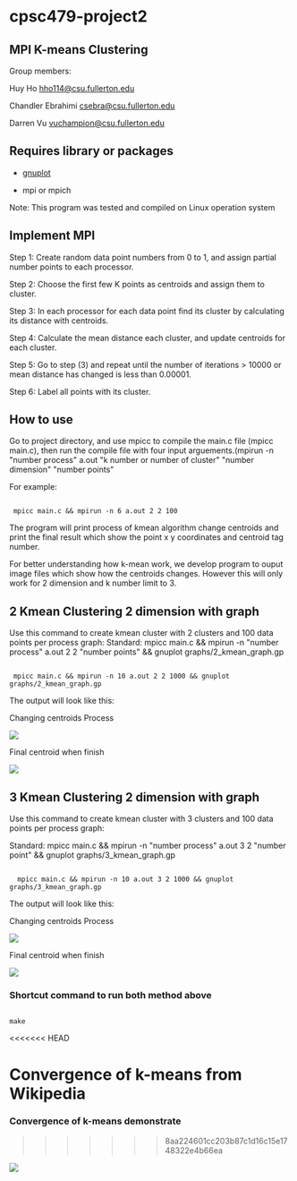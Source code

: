 # cpsc479-project2

## MPI K-means Clustering

Group members:

Huy Ho hho114@csu.fullerton.edu

Chandler Ebrahimi csebra@csu.fullerton.edu

Darren Vu vuchampion@csu.fullerton.edu

## Requires library or packages

- [gnuplot](http://www.gnuplot.info/download.html)

- mpi or mpich

Note: This program was tested and compiled on Linux operation system

## Implement MPI

Step 1: Create random data point numbers from 0 to 1, and assign partial number points to each processor.

Step 2: Choose the first few K points as centroids and assign them to cluster.

Step 3: In each processor for each data point find its cluster by calculating its distance with centroids.

Step 4: Calculate the mean distance each cluster, and update centroids for each cluster.

Step 5: Go to step (3) and repeat until the number of iterations > 10000 or mean distance has changed is less than 0.00001.

Step 6: Label all points with its cluster.

## How to use

Go to project directory, and use mpicc to compile the main.c file (mpicc main.c), then run the compile file with four input arguements.(mpirun -n "number process" a.out "k number or number of cluster" "number dimension" "number points"

For example:

```terminal

 mpicc main.c && mpirun -n 6 a.out 2 2 100

```

The program will print process of kmean algorithm change centroids and print the final result which show the point x y coordinates and centroid tag number.

For better understanding how k-mean work, we develop program to ouput image files which show how the centroids changes. However this will only work for 2 dimension and k number limit to 3.

## 2 Kmean Clustering 2 dimension with graph

Use this command to create kmean cluster with 2 clusters and 100 data points per process graph:
Standard: mpicc main.c && mpirun -n "number process" a.out 2 2 "number points" && gnuplot graphs/2_kmean_graph.gp

```terminal

 mpicc main.c && mpirun -n 10 a.out 2 2 1000 && gnuplot graphs/2_kmean_graph.gp

```

The output will look like this:

Changing centroids Process

![](images/2k_moving_centroids.png)

Final centroid when finish

![](images/2k_final_centroids.png)

## 3 Kmean Clustering 2 dimension with graph

Use this command to create kmean cluster with 3 clusters and 100 data points per process graph:

Standard: mpicc main.c && mpirun -n "number process" a.out 3 2 "number point" && gnuplot graphs/3_kmean_graph.gp

```terminal

  mpicc main.c && mpirun -n 10 a.out 3 2 1000 && gnuplot graphs/3_kmean_graph.gp

```

The output will look like this:

Changing centroids Process

![](images/3k_moving_centroids.png)

Final centroid when finish

![](images/3k_final_centroids.png)

### Shortcut command to run both method above

```terminal

make

```

<<<<<<< HEAD

Convergence of k-means from Wikipedia
=======
### Convergence of k-means demonstrate
>>>>>>> 8aa224601cc203b87c1d16c15e1748322e4b66ea

![](images/K-means_convergence.gif)
